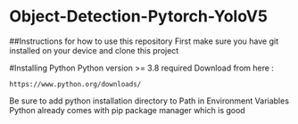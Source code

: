 # Object-Detection-Pytorch-YoloV5

##Instructions for how to use this repository
First make sure you have git installed on your device and clone this project

#Installing Python
Python version >= 3.8 required
Download from here : 
```
https://www.python.org/downloads/
```
Be sure to add python installation directory to Path in Environment Variables
Python already comes with pip package manager which is good

